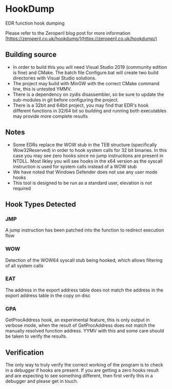 # HookDump
EDR function hook dumping

Please refer to the Zeroperil blog post for more information [https://zeroperil.co.uk/hookdump/](https://zeroperil.co.uk/hookdump/)

## Building source 

- In order to build this you will need Visual Studio 2019 (community edition is fine) and CMake.  The batch file Configure.bat will create two build directories with Visual Studio solutions.
- The project may build with MinGW with the correct CMake command line, this is untested YMMV.
- There is a dependency on zydis disassembler, so be sure to update the sub-modules in git before configuring the project.
- There is a 32bit and 64bit project, you may find that EDR's hook different functions in 32/64 bit so building and running both executables may provide more complete results


## Notes

- Some EDRs replace the WOW stub in the TEB structure (specifically Wow32Reserved) in order to hook system calls for 32 bit binaries.  In this case you may see zero hooks since no jump instructions are present in NTDLL.  Most likley you will see hooks in the x64 version as the syscall instruction is used for system calls instead of a WOW stub
- We have noted that Windows Defender does not use any user mode hooks
- This tool is designed to be run as a standard user, elevation is not required

## Hook Types Detected

### JMP  

A jump instruction has been patched into the function to redirect execution flow

### WOW

Detection of the WOW64 syscall stub being hooked, which allows filtering of all system calls

### EAT 

The address in the export address table does not match the address in the export address table in the copy on disc

### GPA  

GetProcAddress hook, an experimental feature, this is only output in verbose mode, when the result of GetProcAddress does not match the manually resolved function address.  YYMV with this and some care should be taken to verify the results.

## Verification

The only way to truly verify the correct working of the program is to check in a debugger if hooks are present.  If you are getting a zero hooks result and are expecting to see something different, then first verify this in a debugger and please get in touch.

